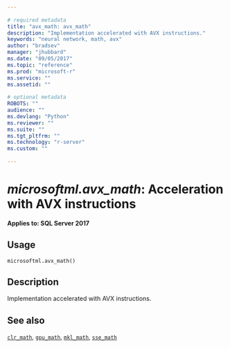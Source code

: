```yaml
--- 
 
# required metadata 
title: "avx_math: avx_math" 
description: "Implementation accelerated with AVX instructions." 
keywords: "neural network, math, avx" 
author: "bradsev" 
manager: "jhubbard" 
ms.date: "09/05/2017" 
ms.topic: "reference" 
ms.prod: "microsoft-r" 
ms.service: "" 
ms.assetid: "" 
 
# optional metadata 
ROBOTS: "" 
audience: "" 
ms.devlang: "Python" 
ms.reviewer: "" 
ms.suite: "" 
ms.tgt_pltfrm: "" 
ms.technology: "r-server" 
ms.custom: "" 
 
---
```


# *microsoftml.avx_math*: Acceleration with AVX instructions


**Applies to: SQL Server 2017**


## Usage



```
microsoftml.avx_math()
```





## Description

Implementation accelerated with AVX instructions.


## See also

[`clr_math`](clr-math.md),
[`gpu_math`](gpu-math.md),
[`mkl_math`](mkl-math.md),
[`sse_math`](sse-math.md)

